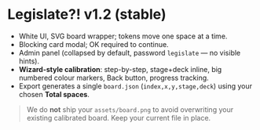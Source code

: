# Legislate?! v1.2 (stable)

- White UI, SVG board wrapper; tokens move one space at a time.
- Blocking card modal; OK required to continue.
- Admin panel (collapsed by default, password `legislate` — no visible hints).
- **Wizard-style calibration**: step-by-step, stage+deck inline, big numbered colour markers, Back button, progress tracking.
- Export generates a single `board.json` (`index,x,y,stage,deck`) using your chosen **Total spaces**.

> We do **not** ship your `assets/board.png` to avoid overwriting your existing calibrated board. Keep your current file in place.
